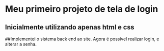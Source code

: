 # Meu primeiro projeto de tela de login

## Inicialmente utilizando apenas html e css

##Implementei o sistema back end ao site. Agora é possível realizar login, e alterar a senha.
